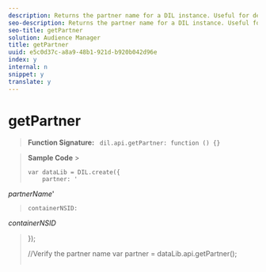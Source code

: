 ```yaml
---
description: Returns the partner name for a DIL instance. Useful for debugging and troubleshooting.
seo-description: Returns the partner name for a DIL instance. Useful for debugging and troubleshooting.
seo-title: getPartner
solution: Audience Manager
title: getPartner
uuid: e5c0d37c-a8a9-48b1-921d-b920b042d96e
index: y
internal: n
snippet: y
translate: y
---
```


# getPartner


>**Function Signature:** ` dil.api.getPartner: function () {}` 

>**Sample Code** >
>```
>var dataLib = DIL.create({ 
>     partner: ' 
<i>partnerName</i>' 
>     containerNSID:  
<i>containerNSID</i> 
>}); 
> 
>//Verify the partner name 
>var partner = dataLib.api.getPartner();
>```

